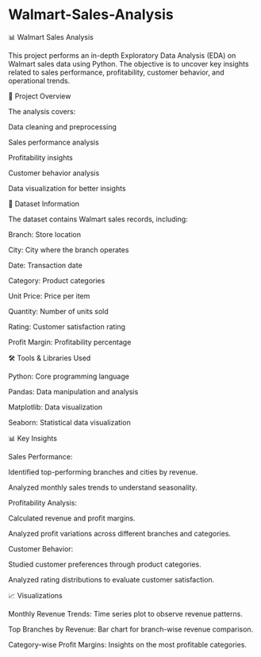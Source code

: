 # Walmart-Sales-Analysis
📊 Walmart Sales Analysis

This project performs an in-depth Exploratory Data Analysis (EDA) on Walmart sales data using Python. The objective is to uncover key insights related to sales performance, profitability, customer behavior, and operational trends.

📌 Project Overview

The analysis covers:

Data cleaning and preprocessing

Sales performance analysis

Profitability insights

Customer behavior analysis

Data visualization for better insights

📂 Dataset Information

The dataset contains Walmart sales records, including:

Branch: Store location

City: City where the branch operates

Date: Transaction date

Category: Product categories

Unit Price: Price per item

Quantity: Number of units sold

Rating: Customer satisfaction rating

Profit Margin: Profitability percentage

🛠️ Tools & Libraries Used

Python: Core programming language

Pandas: Data manipulation and analysis

Matplotlib: Data visualization

Seaborn: Statistical data visualization

📊 Key Insights

Sales Performance:

Identified top-performing branches and cities by revenue.

Analyzed monthly sales trends to understand seasonality.

Profitability Analysis:

Calculated revenue and profit margins.

Analyzed profit variations across different branches and categories.

Customer Behavior:

Studied customer preferences through product categories.

Analyzed rating distributions to evaluate customer satisfaction.

📈 Visualizations

Monthly Revenue Trends: Time series plot to observe revenue patterns.

Top Branches by Revenue: Bar chart for branch-wise revenue comparison.

Category-wise Profit Margins: Insights on the most profitable categories.
